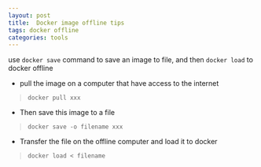 ```yaml
---
layout: post
title:  Docker image offline tips
tags: docker offline
categories: tools
---
```

use `docker save` command to save an image to file, and then `docker load` to docker offline

* pull the image on a computer that have access to the internet
> `docker pull xxx`
* Then save this image to a file
> `docker save -o filename xxx`
* Transfer the file on the offline computer and load it to docker
> `docker load < filename`
